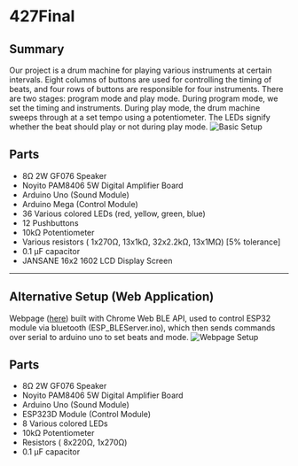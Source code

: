 # 427Final
## Summary
Our project is a drum machine for playing various instruments at certain intervals. Eight columns of buttons are used for controlling the timing of beats, and four rows of buttons are responsible for four instruments. There are two stages: program mode and play mode. During program mode, we set the timing and instruments. During play mode, the drum machine sweeps through at a set tempo using a potentiometer. The LEDs signify whether the beat should play or not during play mode.
![Basic Setup](https://github.com/Will-Bach90/427Final/blob/main/IMG_0281.jpg)
## Parts
* 8Ω 2W GF076 Speaker
* Noyito PAM8406 5W Digital Amplifier Board
* Arduino Uno (Sound Module)
* Arduino Mega (Control Module)
* 36 Various colored LEDs (red, yellow, green, blue)
* 12 Pushbuttons
* 10kΩ Potentiometer
* Various resistors ( 1x270Ω, 13x1kΩ, 32x2.2kΩ, 13x1MΩ) [5% tolerance]
* 0.1 µF capacitor
* JANSANE 16x2 1602 LCD Display Screen
***
## Alternative Setup (Web Application)
Webpage ([here](https://will-bach90.github.io/427Final/)) built with Chrome Web BLE API, used to control ESP32 module via bluetooth (ESP_BLEServer.ino), which then sends commands over serial to arduino uno to set beats and mode.
![Webpage Setup](https://github.com/Will-Bach90/427Final/blob/main/IMG_0269.jpg)
## Parts
* 8Ω 2W GF076 Speaker
* Noyito PAM8406 5W Digital Amplifier Board
* Arduino Uno (Sound Module)
* ESP323D Module (Control Module)
* 8 Various colored LEDs
* 10kΩ Potentiometer
* Resistors ( 8x220Ω, 1x270Ω)
* 0.1 µF capacitor
